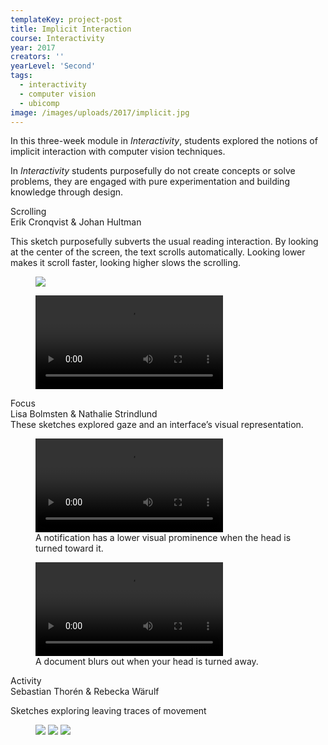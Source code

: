 ```yaml
---
templateKey: project-post
title: Implicit Interaction
course: Interactivity
year: 2017
creators: ''
yearLevel: 'Second'
tags:
  - interactivity
  - computer vision
  - ubicomp
image: /images/uploads/2017/implicit.jpg
---
```


In this three-week module in _Interactivity_, students explored the notions of implicit interaction with computer vision techniques.

In _Interactivity_ students purposefully do not create concepts or solve problems, they are engaged with pure experimentation and building knowledge through design.

<div class="section is-size-6">
  <div class="title">Scrolling</div>
  <div class="subtitle is-uppercase">Erik Cronqvist & Johan Hultman</div>

This sketch purposefully subverts the usual reading interaction. By looking at the center of the screen, the text scrolls automatically. Looking lower makes it scroll faster, looking higher slows the scrolling.

  <figure>
    <img src="/images/uploads/2017/implicit-ec-1.jpg">
  </figure>
  <figure>
    <video controls src="/images/uploads/2017/implicit-ec-2.mp4"></video>
  </figure>
</div>

<div class="section is-size-6">
<div class="title">Focus</div>
<div class="subtitle is-uppercase">Lisa Bolmsten & Nathalie Strindlund</div>
These sketches explored gaze and an interface’s visual representation.
<figure>
<video controls src="/images/uploads/2017/implicit-focus-2.mp4"></video>
<figcaption>A notification has a lower visual prominence when the head is turned toward it.</figcaption>
</figure>
<figure>
<video controls src="/images/uploads/2017/implicit-focus-0.mp4"></video>
<figcaption>A document blurs out when your head is turned away.</figcaption>
</figure>
</div>

<div class="section is-size-6">
<div class="title">Activity</div>
<div class="subtitle is-uppercase">Sebastian Thorén & Rebecka Wärulf</div>
<p>Sketches exploring leaving traces of movement</p>
<figure>
<img src="/images/uploads/2017/implicit-act-1.gif">
<img src="/images/uploads/2017/implicit-act-2.gif">
<img src="/images/uploads/2017/implicit-act-3a.gif">
</figure>
</div>
